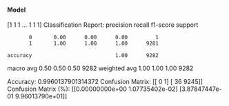 #### Model
[1 1 1 ... 1 1 1]
Classification Report:
              precision    recall  f1-score   support

           0       0.00      0.00      0.00         1
           1       1.00      1.00      1.00      9281

    accuracy                           1.00      9282
   macro avg       0.50      0.50      0.50      9282
weighted avg       1.00      1.00      1.00      9282

Accuracy: 0.9960137901314372
Confusion Matrix:
[[   0    1]
 [  36 9245]]
Confusion Matrix (%):
[[0.00000000e+00 1.07735402e-02]
 [3.87847447e-01 9.96013790e+01]]
